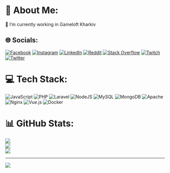 # 💫 About Me:
🔭 I’m currently working in Gameloft Kharkiv


## 🌐 Socials:
[![Facebook](https://img.shields.io/badge/Facebook-%231877F2.svg?logo=Facebook&logoColor=white)](https://facebook.com/introqt) [![Instagram](https://img.shields.io/badge/Instagram-%23E4405F.svg?logo=Instagram&logoColor=white)](https://instagram.com/kolotilo__) [![LinkedIn](https://img.shields.io/badge/LinkedIn-%230077B5.svg?logo=linkedin&logoColor=white)](https://linkedin.com/in/introqt) [![Reddit](https://img.shields.io/badge/Reddit-%23FF4500.svg?logo=Reddit&logoColor=white)](https://reddit.com/user/kolotilo__) [![Stack Overflow](https://img.shields.io/badge/-Stackoverflow-FE7A16?logo=stack-overflow&logoColor=white)](https://stackoverflow.com/users/4111628) [![Twitch](https://img.shields.io/badge/Twitch-%239146FF.svg?logo=Twitch&logoColor=white)](https://twitch.tv/introqtua) [![Twitter](https://img.shields.io/badge/Twitter-%231DA1F2.svg?logo=Twitter&logoColor=white)](https://twitter.com/kolotilo.n) 

# 💻 Tech Stack:
![JavaScript](https://img.shields.io/badge/javascript-%23323330.svg?style=for-the-badge&logo=javascript&logoColor=%23F7DF1E) ![PHP](https://img.shields.io/badge/php-%23777BB4.svg?style=for-the-badge&logo=php&logoColor=white) ![Laravel](https://img.shields.io/badge/laravel-%23FF2D20.svg?style=for-the-badge&logo=laravel&logoColor=white) ![NodeJS](https://img.shields.io/badge/node.js-6DA55F?style=for-the-badge&logo=node.js&logoColor=white) ![MySQL](https://img.shields.io/badge/mysql-%2300f.svg?style=for-the-badge&logo=mysql&logoColor=white) ![MongoDB](https://img.shields.io/badge/MongoDB-%234ea94b.svg?style=for-the-badge&logo=mongodb&logoColor=white) ![Apache](https://img.shields.io/badge/apache-%23D42029.svg?style=for-the-badge&logo=apache&logoColor=white) ![Nginx](https://img.shields.io/badge/nginx-%23009639.svg?style=for-the-badge&logo=nginx&logoColor=white) ![Vue.js](https://img.shields.io/badge/vuejs-%2335495e.svg?style=for-the-badge&logo=vuedotjs&logoColor=%234FC08D) ![Docker](https://img.shields.io/badge/docker-%230db7ed.svg?style=for-the-badge&logo=docker&logoColor=white)
# 📊 GitHub Stats:
![](https://github-readme-stats.vercel.app/api?username=introqt&theme=dark&hide_border=false&include_all_commits=true&count_private=false)<br/>
![](https://github-readme-streak-stats.herokuapp.com/?user=introqt&theme=dark&hide_border=false)<br/>
![](https://github-readme-stats.vercel.app/api/top-langs/?username=introqt&theme=dark&hide_border=false&include_all_commits=true&count_private=false&layout=compact)

---
[![](https://visitcount.itsvg.in/api?id=introqt&icon=0&color=0)](https://visitcount.itsvg.in)

<!-- Proudly created with GPRM ( https://gprm.itsvg.in ) -->
